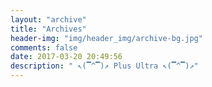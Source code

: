 ```yaml
---
layout: "archive"
title: "Archives"
header-img: "img/header_img/archive-bg.jpg"
comments: false
date: 2017-03-20 20:49:56
description: " ↖(▔^▔)↗ Plus Ultra ↖(▔^▔)↗"
---
```

